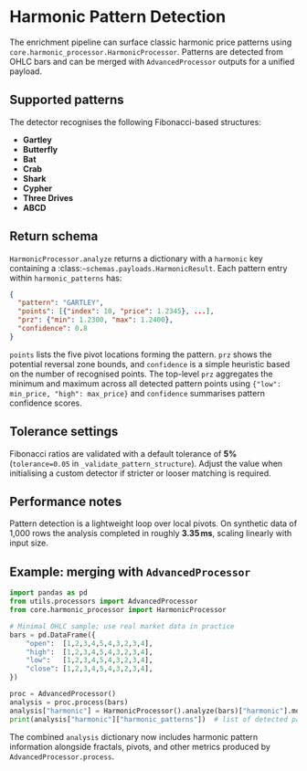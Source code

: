 # Harmonic Pattern Detection

The enrichment pipeline can surface classic harmonic price patterns using
`core.harmonic_processor.HarmonicProcessor`.  Patterns are detected from
OHLC bars and can be merged with `AdvancedProcessor` outputs for a
unified payload.

## Supported patterns

The detector recognises the following Fibonacci-based structures:

- **Gartley**
- **Butterfly**
- **Bat**
- **Crab**
- **Shark**
- **Cypher**
- **Three Drives**
- **ABCD**

## Return schema

`HarmonicProcessor.analyze` returns a dictionary with a ``harmonic`` key
containing a :class:`~schemas.payloads.HarmonicResult`.  Each pattern
entry within ``harmonic_patterns`` has:

```json
{
  "pattern": "GARTLEY",
  "points": [{"index": 10, "price": 1.2345}, ...],
  "prz": {"min": 1.2300, "max": 1.2400},
  "confidence": 0.8
}
```

`points` lists the five pivot locations forming the pattern. ``prz``
shows the potential reversal zone bounds, and ``confidence`` is a simple
heuristic based on the number of recognised points.  The top-level
``prz`` aggregates the minimum and maximum across all detected pattern
points using ``{"low": min_price, "high": max_price}`` and ``confidence``
summarises pattern confidence scores.

## Tolerance settings

Fibonacci ratios are validated with a default tolerance of **5%**
(`tolerance=0.05` in `_validate_pattern_structure`).  Adjust the value
when initialising a custom detector if stricter or looser matching is
required.

## Performance notes

Pattern detection is a lightweight loop over local pivots. On synthetic
data of 1,000 rows the analysis completed in roughly **3.35 ms**,
scaling linearly with input size.

## Example: merging with `AdvancedProcessor`

```python
import pandas as pd
from utils.processors import AdvancedProcessor
from core.harmonic_processor import HarmonicProcessor

# Minimal OHLC sample; use real market data in practice
bars = pd.DataFrame({
    "open":  [1,2,3,4,5,4,3,2,3,4],
    "high":  [1,2,3,4,5,4,3,2,3,4],
    "low":   [1,2,3,4,5,4,3,2,3,4],
    "close": [1,2,3,4,5,4,3,2,3,4],
})

proc = AdvancedProcessor()
analysis = proc.process(bars)
analysis["harmonic"] = HarmonicProcessor().analyze(bars)["harmonic"].model_dump()
print(analysis["harmonic"]["harmonic_patterns"])  # list of detected patterns
```

The combined `analysis` dictionary now includes harmonic pattern
information alongside fractals, pivots, and other metrics produced by
`AdvancedProcessor.process`.
